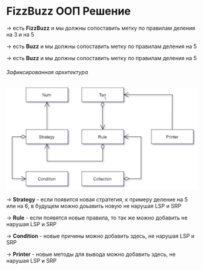 FizzBuzz ООП Решение
======

-> есть **FizzBuzz** и мы должны сопоставить метку по правилам деления на 3 и на 5

-> есть **Buzz** и мы должны сопоставить метку по правилам деления на 5

-> есть **Buzz** и мы должны сопоставить метку по правилам деления на 5

###### Зафиксированная архитектура
![Архитектура решения](../../../../../img/FizzBuzz.png?raw=true "Архитектура решения")

-> **Strategy** - если появится новая стратегия, к примеру деление на 5 или на 6, в будущем можно доьавить новую не нарушая LSP и SRP

-> **Rule** - если появятся новые правила, то так же можно добавить не нарушая LSP и SRP

-> **Condition** - новые причины можно добавить здесь, не нарушая LSP и SRP

-> **Printer** - новые методы для вывода можно добавить здесь, не нарушая LSP и SRP

